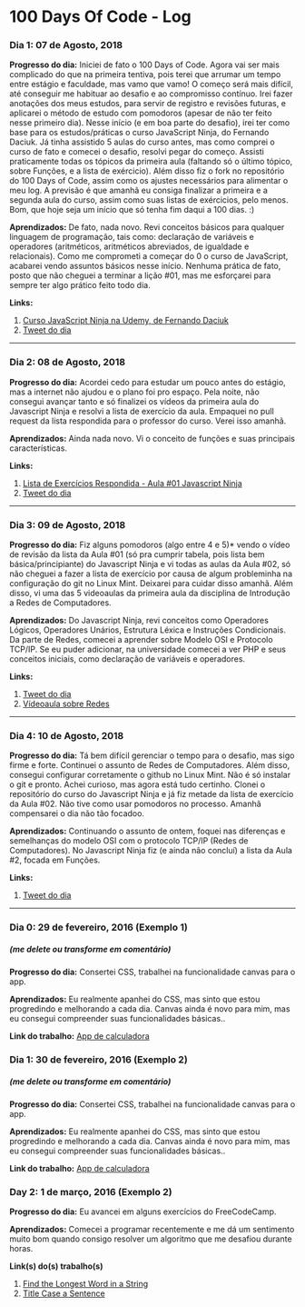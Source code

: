 # 100 Days Of Code - Log

### Dia 1: 07 de Agosto, 2018

**Progresso do dia:** Iniciei de fato o 100 Days of Code. Agora vai ser mais complicado do que na primeira tentiva, pois terei que arrumar um tempo entre estágio e faculdade, mas vamo que vamo! O começo será mais difícil, até conseguir me habituar ao desafio e ao compromisso contínuo. Irei fazer anotações dos meus estudos, para servir de registro e revisões futuras, e aplicarei o método de estudo com pomodoros (apesar de não ter feito nesse primeiro dia). Nesse início (e em boa parte do desafio), irei ter como base para os estudos/práticas o curso JavaScript Ninja, do Fernando Daciuk. Já tinha assistido 5 aulas do curso antes, mas como comprei o curso de fato e comecei o desafio, resolvi pegar do começo. Assisti praticamente todas os tópicos da primeira aula (faltando só o último tópico, sobre Funções, e a lista de exércicio). Além disso fiz o fork no repositório do 100 Days of Code, assim como os ajustes necessários para alimentar o meu log. A previsão é que amanhã eu consiga finalizar a primeira e a segunda aula do curso, assim como suas listas de exércicios, pelo menos. Bom, que hoje seja um início que só tenha fim daqui a 100 dias. :)

**Aprendizados:** De fato, nada novo. Revi conceitos básicos para qualquer linguagem de programação, tais como: declaração de variáveis e operadores (aritméticos, aritméticos abreviados, de igualdade e relacionais). Como me comprometi a começar do 0 o curso de JavaScript, acabarei vendo assuntos básicos nesse início. Nenhuma prática de fato, posto que não cheguei a terminar a lição #01, mas me esforçarei para sempre ter algo prático feito todo dia.

**Links:** 
1. [Curso JavaScript Ninja na Udemy, de Fernando Daciuk](https://www.udemy.com/curso-javascript-ninja/)
2. [Tweet do dia](https://twitter.com/glauciocorreia/status/1027006251375517696)

_____________________________________________

### Dia 2: 08 de Agosto, 2018

**Progresso do dia:** Acordei cedo para estudar um pouco antes do estágio, mas a internet não ajudou e o plano foi pro espaço. Pela noite, não consegui avançar tanto e só finalizei os vídeos da primeira aula do Javascript Ninja e resolvi a lista de exercício da aula. Empaquei no pull request da lista respondida para o professor do curso. Verei isso amanhã.

**Aprendizados:** Ainda nada novo. Vi o conceito de funções e suas principais características.

**Links:** 
1. [Lista de Exercícios Respondida - Aula #01 Javascript Ninja](https://github.com/glauciocorreia/curso-javascript-ninja/tree/beecf942ca877bfb4fecf5ced52361114e4d4968/challenge-01)
2. [Tweet do dia](https://twitter.com/glauciocorreia/status/1027387728353259520)

_____________________________________________

### Dia 3: 09 de Agosto, 2018

**Progresso do dia:** Fiz alguns pomodoros (algo entre 4 e 5)* vendo o vídeo de revisão da lista da Aula #01 (só pra cumprir tabela, pois lista bem básica/principiante) do Javascript Ninja e vi todas as aulas da Aula #02, só não cheguei a fazer a lista de exercício por causa de algum probleminha na configuração do git no Linux Mint. Deixarei para cuidar disso amanhã. Além disso, vi uma das 5 videoaulas da primeira aula da disciplina de Introdução a Redes de Computadores.

**Aprendizados:** Do Javascript Ninja, revi conceitos como Operadores Lógicos, Operadores Unários, Estrutura Léxica e Instruções Condicionais. Da parte de Redes, comecei a aprender sobre Modelo OSI e Protocolo TCP/IP. Se eu puder adicionar, na universidade comecei a ver PHP e seus conceitos iniciais, como declaração de variáveis e operadores.

**Links:** 
1. [Tweet do dia](https://twitter.com/glauciocorreia/status/1027751266984833024)
2. [Vídeoaula sobre Redes](https://www.youtube.com/watch?v=u6lDMClLS8E)

_____________________________________________

### Dia 4: 10 de Agosto, 2018

**Progresso do dia:** Tá bem difícil gerenciar o tempo para o desafio, mas sigo firme e forte. Continuei o assunto de Redes de Computadores. Além disso, consegui configurar corretamente o github no Linux Mint. Não é só instalar o git e pronto. Achei curioso, mas agora está tudo certinho. Clonei o repositório do curso do Javascript Ninja e já fiz metade da lista de exercício da Aula #02. Não tive como usar pomodoros no processo. Amanhã compensarei o dia não tão focadoo.

**Aprendizados:**  Continuando o assunto de ontem, foquei nas diferenças e semelhanças do modelo OSI com o protocolo TCP/IP (Redes de Computadores). No Javascript Ninja fiz (e ainda não concluí) a lista da Aula #2, focada em Funções.

**Links:** 
1. [Tweet do dia](https://twitter.com/glauciocorreia/status/1028113819606892546)

_____________________________________________


### Dia 0: 29 de fevereiro, 2016 (Exemplo 1)
##### (me delete ou transforme em comentário)

**Progresso do dia:** Consertei CSS, trabalhei na funcionalidade canvas para o app.

**Aprendizados:** Eu realmente apanhei do CSS, mas sinto que estou progredindo e melhorando a cada dia. Canvas ainda é novo para mim, mas eu consegui compreender suas funcionalidades básicas..

**Link do trabalho:** [App de calculadora](http://www.example.com)

### Dia 1: 30 de fevereiro, 2016 (Exemplo 2)
##### (me delete ou transforme em comentário)

**Progresso do dia:** Consertei CSS, trabalhei na funcionalidade canvas para o app.

**Aprendizados:** Eu realmente apanhei do CSS, mas sinto que estou progredindo e melhorando a cada dia. Canvas ainda é novo para mim, mas eu consegui compreender suas funcionalidades básicas..

**Link do trabalho:** [App de calculadora](http://www.example.com)

### Day 2: 1 de março, 2016 (Exemplo 2)

**Progresso do dia:** Eu avancei em alguns exercícios do FreeCodeCamp.

**Aprendizados:** Comecei a programar recentemente e me dá um sentimento muito bom quando consigo resolver um algoritmo que me desafiou durante horas.

**Link(s) do(s) trabalho(s)**
1. [Find the Longest Word in a String](https://www.freecodecamp.com/challenges/find-the-longest-word-in-a-string)
2. [Title Case a Sentence](https://www.freecodecamp.com/challenges/title-case-a-sentence)
